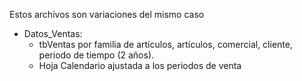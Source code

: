 Estos archivos son variaciones del mismo caso
* Datos_Ventas:   
  - tbVentas por familia de artículos, artículos, comercial, cliente, periodo de tiempo (2 años). 
  - Hoja Calendario ajustada a los periodos de venta

